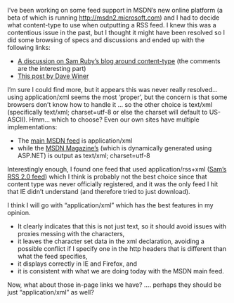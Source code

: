 I&#8217;ve been working on some feed support in MSDN&#8217;s new online platform (a beta of which is running <a href="http://msdn2.microsoft.com" target="_blank">http://msdn2.microsoft.com</a>) and I had to decide what content-type to use when outputting a RSS feed. I knew this was a contentious issue in the past, but I thought it might have been resolved so I did some browsing of specs and discussions and ended up with the following links:

  * <a href="http://www.intertwingly.net/blog/1766.html" target="_blank">A discussion on Sam Ruby&#8217;s blog around content-type</a> (the comments are the interesting part)
  * <a href="http://blogs.law.harvard.edu/crimson1/2004/05/06#a1519" target="_blank">This post by Dave Winer</a>

I&#8217;m sure I could find more, but it appears this was never really resolved&#8230; using application/xml seems the most &#8216;proper&#8217;, but the concern is that some browsers don&#8217;t know how to handle it &#8230; so the other choice is text/xml (specifically text/xml; charset=utf-8 or else the charset will default to US-ASCII). Hmm&#8230; which to choose? Even our own sites have multiple implementations:

  * The <a href="http://msdn.microsoft.com/rss.xml" target="_blank" class="broken_link">main MSDN feed</a> is application/xml
  * while the <a href="http://msdn.microsoft.com/msdnmag/rss/rss.aspx?Sub=Service Station" target="_blank" class="broken_link">MSDN Magazine&#8217;s</a> (which is dynamically generated using ASP.NET) is output as text/xml; charset=utf-8

Interestingly enough, I found one feed that used application/rss+xml (<a href="http://www.intertwingly.net/blog/index.rss2" target="_blank" class="broken_link">Sam&#8217;s RSS 2.0 feed</a>) which I think is probably not the best choice since that content type was never officially registered, and it was the only feed I hit that IE didn&#8217;t understand (and therefore tried to just download).

I think I will go with &#8220;application/xml&#8221; which has the best features in my opinion.

  * It clearly indicates that this is not just text, so it should avoid issues with proxies messing with the characters,
  * it leaves the character set data in the xml declaration, avoiding a possible conflict if I specify one in the http headers that is different than what the feed specifies,
  * it displays correctly in IE and Firefox, and
  * it is consistent with what we are doing today with the MSDN main feed.

Now, what about those in-page links we have? <link rel=&#8221;alternate&#8221; type=&#8221;application/rss+xml&#8221; title=&#8221;blah&#8221; href=&#8221;rss.xml&#8221; /> &#8230;. perhaps they should be just &#8220;application/xml&#8221; as well?